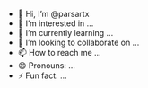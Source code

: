 - 👋 Hi, I’m @parsartx
- 👀 I’m interested in ...
- 🌱 I’m currently learning ...
- 💞️ I’m looking to collaborate on ...
- 📫 How to reach me ...
- 😄 Pronouns: ...
- ⚡ Fun fact: ...

<!---
parsartx/parsartx is a ✨ special ✨ repository because its `README.md` (this file) appears on your GitHub profile.
You can click the Preview link to take a look at your changes.
--->
